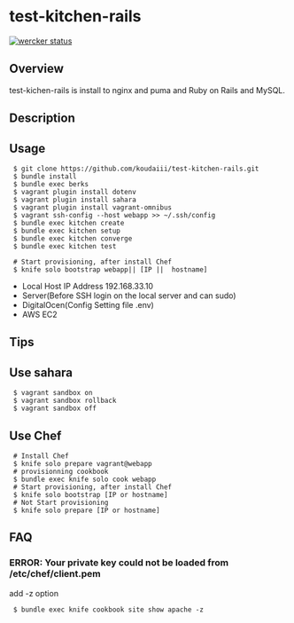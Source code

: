 test-kitchen-rails
==================

[![wercker status](https://app.wercker.com/status/fea7be3fadc1bda1f651e9caa0550d5c/m "wercker status")](https://app.wercker.com/project/bykey/fea7be3fadc1bda1f651e9caa0550d5c)

Overview
------

test-kichen-rails is install to nginx and puma and Ruby on Rails and MySQL.

Description
------

Usage
------

```
 $ git clone https://github.com/koudaiii/test-kitchen-rails.git
 $ bundle install
 $ bundle exec berks
 $ vagrant plugin install dotenv
 $ vagrant plugin install sahara
 $ vagrant plugin install vagrant-omnibus
 $ vagrant ssh-config --host webapp >> ~/.ssh/config
 $ bundle exec kitchen create
 $ bundle exec kitchen setup
 $ bundle exec kitchen converge
 $ bundle exec kitchen test
```

```
 # Start provisioning, after install Chef
 $ knife solo bootstrap webapp|| [IP ||  hostname]
```

* Local Host IP Address 192.168.33.10
* Server(Before SSH login on the local server and can sudo)
* DigitalOcen(Config Setting file .env)
* AWS EC2

Tips
------

## Use sahara

```
 $ vagrant sandbox on
 $ vagrant sandbox rollback
 $ vagrant sandbox off
```

## Use Chef

```
 # Install Chef
 $ knife solo prepare vagrant@webapp
 # provisionning cookbook
 $ bundle exec knife solo cook webapp
 # Start provisioning, after install Chef
 $ knife solo bootstrap [IP or hostname]
 # Not Start provisioning
 $ knife solo prepare [IP or hostname]
```

FAQ
------

### ERROR: Your private key could not be loaded from /etc/chef/client.pem

add -z option

```
 $ bundle exec knife cookbook site show apache -z
```
